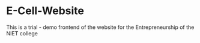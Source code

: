 # E-Cell-Website
This is a trial - demo frontend of the  website for the Entrepreneurship of the NIET college
